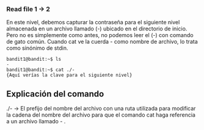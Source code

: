 ### Read file 1 → 2

En este nivel, debemos capturar la contraseña para el siguiente nivel almacenada en un archivo llamado (-) ubicado en el directorio de inicio. Pero no es simplemente como antes, no podemos leer el (-) con comando de gato común. Cuando cat ve la cuerda - como nombre de archivo, lo trata como sinónimo de stdin. 

    bandit1@bandit:~$ ls 
    -
    bandit1@bandit:~$ cat ./-
    {Aquí verías la clave para el siguiente nivel}


## Explicación del comando 
./-  → El prefijo del nombre del archivo con una ruta utilizada para modificar la cadena del nombre del archivo para que el comando cat haga referencia a un archivo llamado  -  .    
